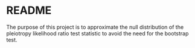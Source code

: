 # README

The purpose of this project is to approximate the null distribution of the pleiotropy likelihood ratio test statistic to avoid the need for the bootstrap test.


